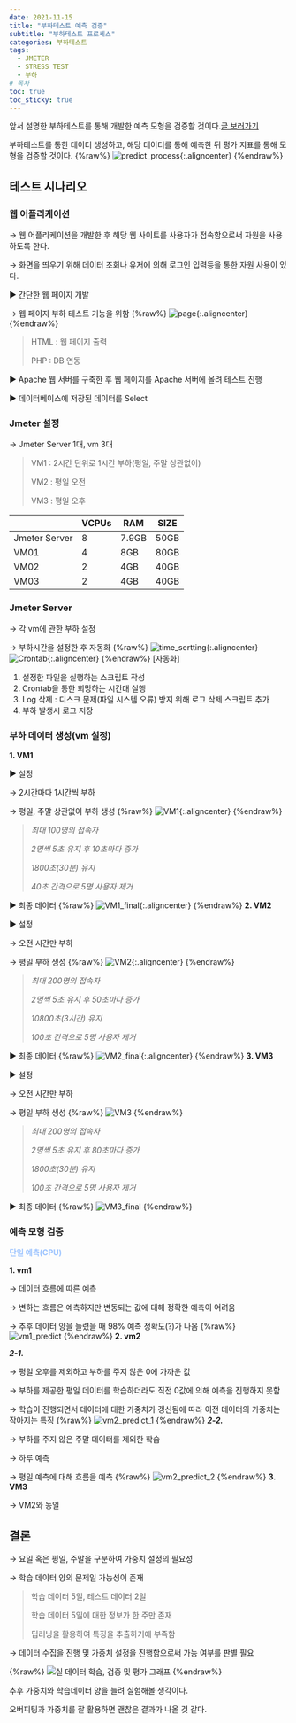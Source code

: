 ```yaml
---
date: 2021-11-15
title: "부하테스트 예측 검증"
subtitle: "부하테스트 프로세스"
categories: 부하테스트
tags:
  - JMETER
  - STRESS TEST
  - 부하
# 목차
toc: true  
toc_sticky: true 
---
```




앞서 설명한 부하테스트를 통해 개발한 예측 모형을 검증할 것이다.[글 보러가기](https://wlslwlsl.github.io/%EB%B6%80%ED%95%98%ED%85%8C%EC%8A%A4%ED%8A%B8/jmeter/)

부하테스트를 통한 데이터 생성하고, 해당 데이터를 통해 예측한 뒤 평가 지표를 통해 모형을 검증할 것이다.
{%raw%}
![predict_process]({{https://github.com/wlslwlsl/wlslwlsl.github.io}}/assets/부하테스트/predict_process.png ){:.aligncenter}
{%endraw%}

## 테스트 시나리오


### 웹 어플리케이션

→ 웹 어플리케이션을 개발한 후 해당 웹 사이트를 사용자가 접속함으로써 자원을 사용하도록 한다.

→ 화면을 띄우기 위해 데이터 조회나 유저에 의해 로그인 입력등을 통한 자원 사용이 있다.

▶ 간단한 웹 페이지 개발

→ 웹 페이지 부하 테스트 기능을 위함
{%raw%}
![page]({{https://github.com/wlslwlsl/wlslwlsl.github.io}}/assets/부하테스트/web.png ){:.aligncenter}
{%endraw%}
> HTML : 웹 페이지 출력
>
> PHP : DB 연동

▶ Apache 웹 서버를 구축한 후 웹 페이지를 Apache 서버에 올려 테스트 진행

▶ 데이터베이스에 저장된 데이터를 Select

### Jmeter 설정

→ Jmeter Server 1대, vm 3대

> VM1 : 2시간 단위로 1시간 부하(평일, 주말 상관없이)
>
> VM2 : 평일 오전
>
> VM3 : 평일 오후

|| **VCPUs** | **RAM** | **SIZE** |
|------|---|---|---|
|Jmeter Server|8|7.9GB|50GB|
| VM01 |4|8GB|80GB|
| VM02 |2|4GB|40GB|
| VM03 |2|4GB|40GB|


### Jmeter Server

→ 각 vm에 관한 부하 설정

→ 부하시간을 설정한 후 자동화
{%raw%}
![time_sertting]({{https://github.com/wlslwlsl/wlslwlsl.github.io}}/assets/부하테스트/auto_1.png ){:.aligncenter}
![Crontab]({{https://github.com/wlslwlsl/wlslwlsl.github.io}}/assets/부하테스트/auto_2.png ){:.aligncenter}
{%endraw%}
[자동화]
1. 설정한 파일을 실행하는 스크립트 작성
2. Crontab을 통한 희망하는 시간대 실행
3. Log 삭제 : 디스크 문제(파일 시스템 오류) 방지 위해 로그 삭제 스크립트 추가
4. 부하 발생시 로그 저장

### 부하 데이터 생성(vm 설정)
**1. VM1**

▶ 설정

→ 2시간마다 1시간씩 부하

→ 평일, 주말 상관없이 부하 생성
{%raw%}
![VM1]({{https://github.com/wlslwlsl/wlslwlsl.github.io}}/assets/부하테스트/vm1.png ){:.aligncenter}
{%endraw%}
> *최대 100명의 접속자*
>
> *2명씩 5초 유지 후 10초마다 증가*
>
> *1800초(30분) 유지*
>
> *40초 간격으로 5명 사용자 제거*

▶ 최종 데이터
{%raw%}
![VM1_final]({{https://github.com/wlslwlsl/wlslwlsl.github.io}}/assets/부하테스트/vm1_final.png ){:.aligncenter}
{%endraw%}
**2. VM2**

▶ 설정

→ 오전 시간만 부하

→ 평일 부하 생성
{%raw%}
![VM2]({{https://github.com/wlslwlsl/wlslwlsl.github.io}}/assets/부하테스트/vm2.png ){:.aligncenter}
{%endraw%}
> *최대 200명의 접속자*
>
> *2명씩 5초 유지 후 50초마다 증가*
>
> *10800초(3시간) 유지*
>
> *100초 간격으로 5명 사용자 제거*

▶ 최종 데이터
{%raw%}
![VM2_final]({{https://github.com/wlslwlsl/wlslwlsl.github.io}}/assets/부하테스트/vm2_final.png ){:.aligncenter}
{%endraw%}
**3. VM3**

▶ 설정

→ 오전 시간만 부하

→ 평일 부하 생성
{%raw%}
![VM3]({{https://github.com/wlslwlsl/wlslwlsl.github.io}}/assets/부하테스트/vm3.png )
{%endraw%}
> *최대 200명의 접속자*
>
> *2명씩 5초 유지 후 80초마다 증가*
>
> *1800초(30분) 유지*
>
> *100초 간격으로 5명 사용자 제거*

▶ 최종 데이터
{%raw%}
![VM3_final]({{https://github.com/wlslwlsl/wlslwlsl.github.io}}/assets/부하테스트/vm3_final.png )
{%endraw%}

### 예측 모형 검증
<span style="color:#9BC3FF; font-weight:bold"> 단일 예측(CPU) </span>

**1. vm1**

→ 데이터 흐름에 따른 예측

→ 변하는 흐름은 예측하지만 변동되는 값에 대해 정확한 예측이 어려움

→ 추후 데이터 양을 늘렸을 때 98% 예측 정확도(?)가 나옴
{%raw%}
![vm1_predict]({{https://github.com/wlslwlsl/wlslwlsl.github.io}}/assets/부하테스트/vm1_predict.png )
{%endraw%}
**2. vm2**

***2-1.***

→ 평일 오후를 제외하고 부하를 주지 않은 0에 가까운 값

→ 부하를 제공한 평일 데이터를 학습하더라도 직전 0값에 의해 예측을 진행하지 못함

→ 학습이 진행되면서 데이터에 대한 가중치가 갱신됨에 따라 이전 데이터의 가중치는 작아지는 특징
{%raw%}
![vm2_predict_1]({{https://github.com/wlslwlsl/wlslwlsl.github.io}}/assets/부하테스트/vm2_predict_1.png )
{%endraw%}
***2-2.***

→ 부하를 주지 않은 주말 데이터를 제외한 학습

→ 하루 예측

→ 평일 예측에 대해 흐름을 예측
{%raw%}
![vm2_predict_2]({{https://github.com/wlslwlsl/wlslwlsl.github.io}}/assets/부하테스트/vm2_predict_2.png )
{%endraw%}
**3. VM3**

→ VM2와 동일


## 결론

→ 요일 혹은 평일, 주말을 구분하여 가중치 설정의 필요성

→ 학습 데이터 양의 문제일 가능성이 존재

> 학습 데이터 5일, 테스트 데이터 2일
>
> 학습 데이터 5일에 대한 정보가 한 주만 존재
>
> 딥러닝을 활용하여 특징을 추출하기에 부족함


→ 데이터 수집을 진행 및 가중치 설정을 진행함으로써 가능 여부를 판별 필요

{%raw%}
![실 데이터 학습, 검증 및 평가 그래프]({{https://github.com/wlslwlsl/wlslwlsl.github.io}}/assets/부하테스트/final.png )
{%endraw%}

추후 가중치와 학습데이터 양을 늘려 실험해볼 생각이다.

오버피팅과 가중치를 잘 활용하면 괜찮은 결과가 나올 것 같다.
